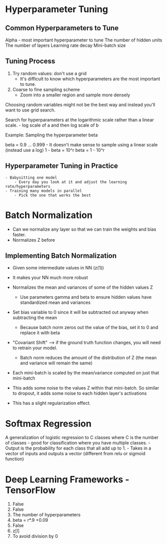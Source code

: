 # Hyperparameter Tuning

## Common Hyperparameters to Tune
Alpha - most important hyperparameter to tune
The number of hidden units
The number of layers
Learning rate decay
Mini-batch size

## Tuning Process

1. Try random values: don't use a grid
    - It's difficult to know which hyperparameters are the most important to tune.
2. Coarse to fine sampling scheme
    - Zoom into a smaller region and sample more densely 

Choosing random variables might not be the best way and instead you'll want to use grid search.

Search for hyperparameters at the logarithmic scale rather than a linear scale.
    - log scale of a and then log scale of b

Example: Sampling the hyperparameter beta

beta = 0.9 ... 0.999
    - It doesn't make sense to sample using a linear scale (instead use a log)
1 - beta = 10^r
beta = 1 - 10^r

## Hyperparameter Tuning in Practice

    - Babysitting one model
        - Every day you look at it and adjust the learning rate/hyperparameters
    - Training many models in parallel
        - Pick the one that works the best

# Batch Normalization

- Can we normalize any layer so that we can train the weights and bias faster.
- Normalizes Z before

## Implementing Batch Normalization

- Given some intermediate values in NN (z(1)) 
- It makes your NN much more robust
- Normalizes the mean and variances of some of the hidden values Z
   - Use parameters gamma and beta to ensure hidden values have standardized mean and variances

- Set bias variable to 0 since it will be subtracted out anyway when subtracting the mean
    - Because batch norm zeros out the value of the bias, set it to 0 and replace it with beta

- "Covariant Shift" --> if the ground truth function changes, you will need to retrain your model.
    - Batch norm reduces the amount of the distribution of Z (the mean and variance will remain the same)
- Each mini-batch is scaled by the mean/variance computed on just that mini-batch
- This adds some noise to the values Z within that mini-batch. So similar to dropout, it adds some noise to each hidden layer's activations
- This has a slight regularization effect.

# Softmax Regression

A generalization of logistic regression to C classes where C is the number of classes - good for classification where you have multiple classes.
    - Output is the probability for each class that all add up to 1.
    - Takes in a vector of inputs and outputs a vector (different from relu or sigmoid function)

# Deep Learning Frameworks - TensorFlow
1. False
2. False
3. The number of hyperparameters
4. beta = r*.9 +0.09
5. False
6. z[l]
7. To avoid division by 0